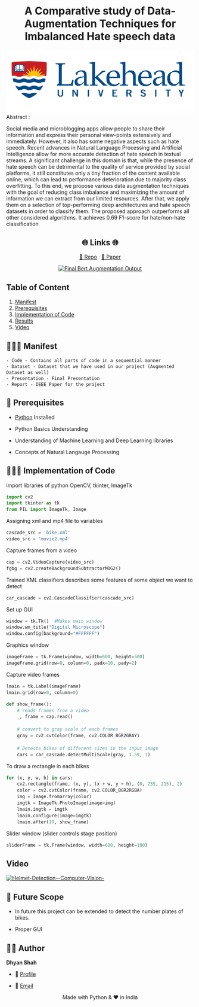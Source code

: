 <p align="center">
  <a href="https://github.com/dhyan1999/Hate_Speech_Detection" title="Hate Speech Detection">
  </a>
</p>
<h1 align="center"> A Comparative study of Data-Augmentation Techniques for Imbalanced Hate speech data </h1>

![uni](img/uni.jpeg)
Abstract : <p > Social media and microblogging apps allow people to share their information and express their personal view-points extensively and immediately. However, it also has some negative aspects such as hate speech. Recent advances in Natural Language Processing and Artificial Intelligence allow for more accurate detection of hate speech in textual streams. A significant challenge in this domain is that, while the presence of hate speech can be detrimental to the quality of service provided by social platforms, it still constitutes only a tiny fraction of the content available online, which can lead to performance deterioration due to majority class overfitting. To this end, we propose various data augmentation techniques with the goal of reducing class imbalance and maximizing the amount of information we can extract from our limited resources. After that, we apply them on a selection of top-performing deep architectures and hate speech datasets in order to classify them. The proposed approach outperforms all other considered algorithms. It achieves 0.69 F1-score for hate/non-hate classification</p>

<h2 align="center">🌐 Links 🌐</h2>
<p align="center">
    <a href="https://github.com/dhyan1999/Hate_Speech_Detection" title="Helmet Detection">📂 Repo</a>
    ·
    <a href="https://github.com/dhyan1999/Hate_Speech_Detection/blob/main/Report/Hate_Speech_Detection.pdf" title="Helmet Detection">📄 Paper</a>
    
</p>

<div>
    <a href="https://plotly.com/~dhyan1999/1/" target="_blank" title="Final Bert Augmentation Output" style="display: block; text-align: center;"><img src="https://plotly.com/~dhyan1999/1.png" alt="Final Bert Augmentation Output" style="max-width: 100%;width: 600px;"  width="600" onerror="this.onerror=null;this.src='https://plotly.com/404.png';" /></a>
</div>

## Table of Content

1. [Manifest](#-manifest)
2. [Prerequisites](#-prerequisites)
8. [Implementation of Code](##-implementation-of-code)
8. [Results](#-future-scope)
9. [Video](#video)

## 🧑🏻‍🏫 Manifest


```
- Code - Contains all parts of code in a sequential manner
- Dataset - Dataset that we have used in our project (Augmented Dataset as well)
- Presentation - Final Presentation
- Report - IEEE Paper for the project
```


## 🤔 Prerequisites

- [Python](https://www.python.org/ "Python") Installed

- Python Basics Understanding

- Understanding of Machine Learning and Deep Learning libraries

- Concepts of Natural Langauge Processing

## 👨🏻‍💻 Implementation of Code

import libraries of python OpenCV, tkinter, ImageTk

```py
import cv2
import tkinter as tk
from PIL import ImageTk, Image
```

Assigning xml and mp4 file to variables

```py
cascade_src = 'bike.xml'
video_src = 'movie2.mp4'
```

Capture frames from a video

```py
cap = cv2.VideoCapture(video_src)
fgbg = cv2.createBackgroundSubtractorMOG2()
```

Trained XML classifiers describes some features of some object we want to detect

```py
car_cascade = cv2.CascadeClassifier(cascade_src)
```

Set up GUI

```py
window = tk.Tk()  #Makes main window
window.wm_title("Digital Microscope")
window.config(background="#FFFFFF")
```

Graphics window

```py
imageFrame = tk.Frame(window, width=600, height=500)
imageFrame.grid(row=0, column=0, padx=10, pady=2)
```

Capture video frames

```py
lmain = tk.Label(imageFrame)
lmain.grid(row=0, column=0)
```

```py
def show_frame():
	# reads frames from a video
    _, frame = cap.read()

    # convert to gray scale of each frames    
    gray = cv2.cvtColor(frame, cv2.COLOR_BGR2GRAY)

    # Detects bikes of different sizes in the input image
    cars = car_cascade.detectMultiScale(gray, 1.59, 1)
```

To draw a rectangle in each bikes

```py
for (x, y, w, h) in cars:
    cv2.rectangle(frame, (x, y), (x + w, y + h), (0, 255, 215), 2)
    color = cv2.cvtColor(frame, cv2.COLOR_BGR2RGBA)
    img = Image.fromarray(color)
    imgtk = ImageTk.PhotoImage(image=img)
    lmain.imgtk = imgtk
    lmain.configure(image=imgtk)
    lmain.after(10, show_frame)
```

Slider window (slider controls stage position)

```py
sliderFrame = tk.Frame(window, width=600, height=100)
```
## Video 

[![Helmet-Detection--Computer-Vision-](https://img.youtube.com/vi/aaNipNmnv4c/0.jpg)](https://www.youtube.com/watch?v=aaNipNmnv4c)

## 🎊 Future Scope

- In future this project can be extended to detect the number plates of bikes. 

- Proper GUI

## 🧑🏻 Author

**Dhyan Shah**

- 🌌 [Profile](https://github.com/dhyan1999 "Dhyan Shah")

- 🏮 [Email](mailto:dhyan.shah99@gmail.com?subject=Hi%20from%20Dhyan%20Shah "Hi!")

<p align="center">Made with Python & ❤️ in India</p>

</script>